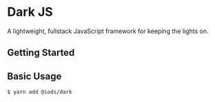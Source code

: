 Dark JS
=======

A lightweight, fullstack JavaScript framework for keeping the lights on.

Getting Started
---------------

Basic Usage
-----------

```shell
$ yarn add @iods/dark
```